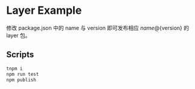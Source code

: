 # Layer Example

修改 package.json 中的 name 与 version 即可发布相应 ${name}@${version} 的 layer 包。

## Scripts

```bash
tnpm i
npm run test
npm publish
```

